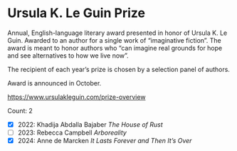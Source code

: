 # Ursula K. Le Guin Prize

Annual, English-language literary award presented in honor of Ursula K. Le
Guin. Awarded to an author for a single work of “imaginative fiction”. The
award is meant to honor authors who “can imagine real grounds for hope and see
alternatives to how we live now”.

The recipient of each year’s prize is chosen by a selection panel of authors.

Award is announced in October.

https://www.ursulakleguin.com/prize-overview

Count: 2

- [x] 2022: Khadija Abdalla Bajaber _The House of Rust_
- [ ] 2023: Rebecca Campbell _Arboreality_
- [x] 2024: Anne de Marcken _It Lasts Forever and Then It’s Over_
